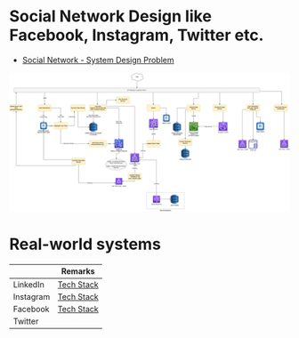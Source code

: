 # Social Network Design like Facebook, Instagram, Twitter etc.
- [Social Network - System Design Problem](SocialNetworkDesignProblem.md)

![](SocialNetworkDesignProblemHLD.png)

# Real-world systems

|           | Remarks                             |
|-----------|-------------------------------------|
| LinkedIn  | [Tech Stack](LinkedInTechStack.md)  |
| Instagram | [Tech Stack](InstagramTechStack.md) |
| Facebook  | [Tech Stack](FacebookTechStack.md)  |
| Twitter   |                                     |





